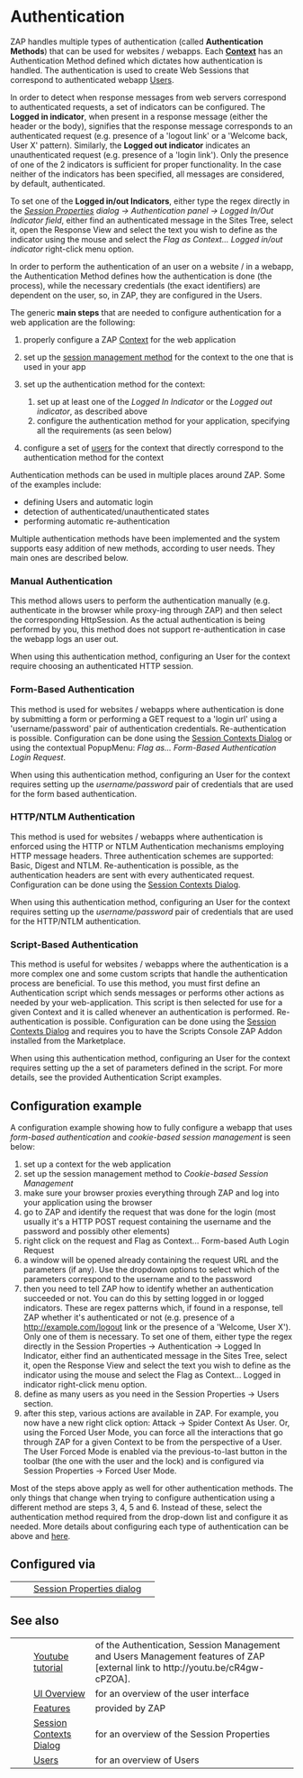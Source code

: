 # Authentication #

ZAP handles multiple types of authentication (called **Authentication Methods**) that can be used for websites / webapps. Each **[Context][]** has an Authentication Method defined which dictates how authentication is handled. The authentication is used to create Web Sessions that correspond to authenticated webapp [Users][].

In order to detect when response messages from web servers correspond to authenticated requests, a set of indicators can be configured. The **Logged in indicator**, when present in a response message (either the header or the body), signifies that the response message corresponds to an authenticated request (e.g. presence of a 'logout link' or a 'Welcome back, User X' pattern). Similarly, the **Logged out indicator** indicates an unauthenticated request (e.g. presence of a 'login link'). Only the presence of one of the 2 indicators is sufficient for proper functionality. In the case neither of the indicators has been specified, all messages are considered, by default, authenticated.

To set one of the **Logged in/out Indicators**, either type the regex directly in the *[Session Properties][] dialog -> Authentication panel -> Logged In/Out Indicator field*, either find an authenticated message in the Sites Tree, select it, open the Response View and select the text you wish to define as the indicator using the mouse and select the *Flag as Context... Logged in/out indicator* right-click menu option.

In order to perform the authentication of an user on a website / in a webapp, the Authentication Method defines how the authentication is done (the process), while the necessary credentials (the exact identifiers) are dependent on the user, so, in ZAP, they are configured in the Users.

The generic **main steps** that are needed to configure authentication for a web application are the following:

1.  properly configure a ZAP [Context][] for the web application
2.  set up the [session management method][] for the context to the one that is used in your app
3.  set up the authentication method for the context:
    
    1.  set up at least one of the *Logged In Indicator* or the *Logged out indicator*, as described above
    2.  configure the authentication method for your application, specifying all the requirements (as seen below)
4.  configure a set of [users][Users] for the context that directly correspond to the authentication method for the context

Authentication methods can be used in multiple places around ZAP. Some of the examples include:

 *  defining Users and automatic login
 *  detection of authenticated/unauthenticated states
 *  performing automatic re-authentication

Multiple authentication methods have been implemented and the system supports easy addition of new methods, according to user needs. They main ones are described below.

### Manual Authentication ###

This method allows users to perform the authentication manually (e.g. authenticate in the browser while proxy-ing through ZAP) and then select the corresponding HttpSession. As the actual authentication is being performed by you, this method does not support re-authentication in case the webapp logs an user out.

When using this authentication method, configuring an User for the context require choosing an authenticated HTTP session.

### Form-Based Authentication ###

This method is used for websites / webapps where authentication is done by submitting a form or performing a GET request to a 'login url' using a 'username/password' pair of authentication credentials. Re-authentication is possible. Configuration can be done using the [Session Contexts Dialog][Session Properties] or using the contextual PopupMenu: *Flag as... Form-Based Authentication Login Request*.

When using this authentication method, configuring an User for the context requires setting up the *username/password* pair of credentials that are used for the form based authentication.

### HTTP/NTLM Authentication ###

This method is used for websites / webapps where authentication is enforced using the HTTP or NTLM Authentication mechanisms employing HTTP message headers. Three authentication schemes are supported: Basic, Digest and NTLM. Re-authentication is possible, as the authentication headers are sent with every authenticated request. Configuration can be done using the [Session Contexts Dialog][Session Properties].

When using this authentication method, configuring an User for the context requires setting up the *username/password* pair of credentials that are used for the HTTP/NTLM authentication.

### Script-Based Authentication ###

This method is useful for websites / webapps where the authentication is a more complex one and some custom scripts that handle the authentication process are beneficial. To use this method, you must first define an Authentication script which sends messages or performs other actions as needed by your web-application. This script is then selected for use for a given Context and it is called whenever an authentication is performed. Re-authentication is possible. Configuration can be done using the [Session Contexts Dialog][Session Properties] and requires you to have the Scripts Console ZAP Addon installed from the Marketplace.

When using this authentication method, configuring an User for the context requires setting up the a set of parameters defined in the script. For more details, see the provided Authentication Script examples.

## Configuration example ##

A configuration example showing how to fully configure a webapp that uses *form-based authentication* and *cookie-based session management* is seen below:

1.  set up a context for the web application
2.  set up the session management method to *Cookie-based Session Management*
3.  make sure your browser proxies everything through ZAP and log into your application using the browser
4.  go to ZAP and identify the request that was done for the login (most usually it's a HTTP POST request containing the username and the password and possibly other elements)
5.  right click on the request and Flag as Context... Form-based Auth Login Request
6.  a window will be opened already containing the request URL and the parameters (if any). Use the dropdown options to select which of the parameters correspond to the username and to the password
7.  then you need to tell ZAP how to identify whether an authentication succeeded or not. You can do this by setting logged in or logged indicators. These are regex patterns which, if found in a response, tell ZAP whether it's authenticated or not (e.g. presence of a http://example.com/logout link or the presence of a 'Welcome, User X'). Only one of them is necessary. To set one of them, either type the regex directly in the Session Properties -> Authentication -> Logged In Indicator, either find an authenticated message in the Sites Tree, select it, open the Response View and select the text you wish to define as the indicator using the mouse and select the Flag as Context... Logged in indicator right-click menu option.
8.  define as many users as you need in the Session Properties -> Users section.
9.  after this step, various actions are available in ZAP. For example, you now have a new right click option: Attack -> Spider Context As User. Or, using the Forced User Mode, you can force all the interactions that go through ZAP for a given Context to be from the perspective of a User. The User Forced Mode is enabled via the previous-to-last button in the toolbar (the one with the user and the lock) and is configured via Session Properties -> Forced User Mode.

Most of the steps above apply as well for other authentication methods. The only things that change when trying to configure authentication using a different method are steps 3, 4, 5 and 6. Instead of these, select the authentication method required from the drop-down list and configure it as needed. More details about configuring each type of authentication can be above and [here][].

## Configured via ##

<table> 
 <tbody>
  <tr> 
   <td>&nbsp;&nbsp;&nbsp;&nbsp;</td> 
   <td><a href="HelpUiDialogsSessionContexts#auth" rel="nofollow">Session Properties dialog</a></td> 
   <td></td> 
  </tr> 
 </tbody>
</table>

## See also ##

<table> 
 <tbody>
  <tr> 
   <td>&nbsp;&nbsp;&nbsp;&nbsp;</td> 
   <td><a href="http://youtu.be/cR4gw-cPZOA" rel="nofollow">Youtube tutorial</a></td> 
   <td>of the Authentication, Session Management and Users Management features of ZAP [external link to http://youtu.be/cR4gw-cPZOA].</td> 
  </tr> 
  <tr> 
   <td>&nbsp;&nbsp;&nbsp;&nbsp;</td> 
   <td><a href="HelpUiOverview" rel="nofollow">UI Overview</a></td> 
   <td>for an overview of the user interface</td> 
  </tr> 
  <tr> 
   <td>&nbsp;&nbsp;&nbsp;&nbsp;</td> 
   <td><a href="HelpStartConceptsConcepts" rel="nofollow">Features</a></td> 
   <td>provided by ZAP</td> 
  </tr> 
  <tr> 
   <td>&nbsp;&nbsp;&nbsp;&nbsp;</td> 
   <td><a href="HelpUiDialogsSessionContexts" rel="nofollow">Session Contexts Dialog</a></td> 
   <td>for an overview of the Session Properties</td> 
  </tr> 
  <tr> 
   <td>&nbsp;&nbsp;&nbsp;&nbsp;</td> 
   <td><a href="HelpStartConceptsUsers" rel="nofollow">Users</a></td> 
   <td>for an overview of Users</td> 
  </tr> 
 </tbody>
</table>


[Context]: HelpStartConceptsContexts
[Users]: HelpStartConceptsUsers
[Session Properties]: HelpUiDialogsSessionContexts#auth
[session management method]: HelpStartConceptsSessionManagement
[here]: HelpUiDialogsSessionContexts